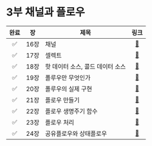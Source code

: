 # 3부 채널과 플로우

| 완료 |  장  | 제목                  |                                      링크                                       |
|:--:|:---:|---------------------|:-----------------------------------------------------------------------------:|
| ✅  | 16장 | 채널                  | [📜](https://github.com/ppeper/Kotlin-Coroutines/tree/main/docs/chapter3/16장) |
| ✅  | 17장 | 셀렉트                 | [📜](https://github.com/ppeper/Kotlin-Coroutines/tree/main/docs/chapter3/17장) |
| ✅  | 18장 | 핫 데이터 소스, 콜드 데이터 소스 | [📜](https://github.com/ppeper/Kotlin-Coroutines/tree/main/docs/chapter3/18장) |
| ✅  | 19장 | 폴루우만 무엇인가           | [📜](https://github.com/ppeper/Kotlin-Coroutines/tree/main/docs/chapter3/19장) |
| ✅  | 20장 | 폴루우의 실제 구현          | [📜](https://github.com/ppeper/Kotlin-Coroutines/tree/main/docs/chapter3/20장) |
| ✅  | 21장 | 플로우 만들기             | [📜](https://github.com/ppeper/Kotlin-Coroutines/tree/main/docs/chapter3/21장) |
| ✅  | 22장 | 플로우 생명주기 함수         | [📜](https://github.com/ppeper/Kotlin-Coroutines/tree/main/docs/chapter3/22장) |
| ✅  | 23장 | 플로우 처리              | [📜](https://github.com/ppeper/Kotlin-Coroutines/tree/main/docs/chapter3/23장) |
| ✅  | 24장 | 공유플로우와 상태플로우        | [📜](https://github.com/ppeper/Kotlin-Coroutines/tree/main/docs/chapter3/24장) |
